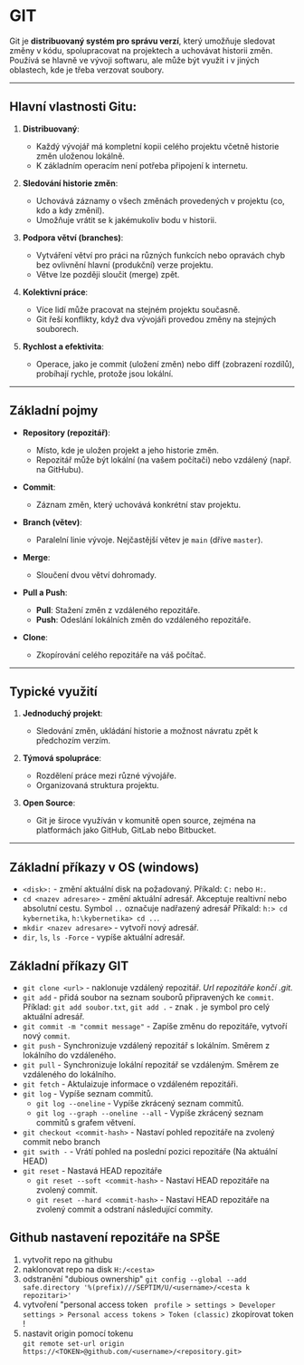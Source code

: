# GIT

Git je **distribuovaný systém pro správu verzí**, který umožňuje sledovat změny v kódu, spolupracovat na projektech a uchovávat historii změn. Používá se hlavně ve vývoji softwaru, ale může být využit i v jiných oblastech, kde je třeba verzovat soubory.

---

## Hlavní vlastnosti Gitu:
1. **Distribuovaný**:
   - Každý vývojář má kompletní kopii celého projektu včetně historie změn uloženou lokálně.
   - K základním operacím není potřeba připojení k internetu.

2. **Sledování historie změn**:
   - Uchovává záznamy o všech změnách provedených v projektu (co, kdo a kdy změnil).
   - Umožňuje vrátit se k jakémukoliv bodu v historii.

3. **Podpora větví (branches)**:
   - Vytváření větví pro práci na různých funkcích nebo opravách chyb bez ovlivnění hlavní (produkční) verze projektu.
   - Větve lze později sloučit (merge) zpět.

4. **Kolektivní práce**:
   - Více lidí může pracovat na stejném projektu současně.
   - Git řeší konflikty, když dva vývojáři provedou změny na stejných souborech.

5. **Rychlost a efektivita**:
   - Operace, jako je commit (uložení změn) nebo diff (zobrazení rozdílů), probíhají rychle, protože jsou lokální.

---

## Základní pojmy
- **Repository (repozitář)**:
  - Místo, kde je uložen projekt a jeho historie změn.
  - Repozitář může být lokální (na vašem počítači) nebo vzdálený (např. na GitHubu).

- **Commit**:
  - Záznam změn, který uchovává konkrétní stav projektu.

- **Branch (větev)**:
  - Paralelní linie vývoje. Nejčastější větev je `main` (dříve `master`).

- **Merge**:
  - Sloučení dvou větví dohromady.

- **Pull a Push**:
  - **Pull**: Stažení změn z vzdáleného repozitáře.
  - **Push**: Odeslání lokálních změn do vzdáleného repozitáře.

- **Clone**:
  - Zkopírování celého repozitáře na váš počítač.

---

## Typické využití
1. **Jednoduchý projekt**:
   - Sledování změn, ukládání historie a možnost návratu zpět k předchozím verzím.

2. **Týmová spolupráce**:
   - Rozdělení práce mezi různé vývojáře.
   - Organizovaná struktura projektu.

3. **Open Source**:
   - Git je široce využíván v komunitě open source, zejména na platformách jako GitHub, GitLab nebo Bitbucket.

---


## Základní příkazy v OS (windows)
- `<disk>:` - změní aktuální disk na požadovaný. Příkald: `C:` nebo `H:`.
- `cd <nazev adresare>` - změní aktuální adresář. Akceptuje realtivní nebo absolutní cestu. Symbol `..` označuje nadřazený adresář Příkald: `h:> cd kybernetika`, `h:\kybernetika> cd ..`.
- `mkdir <nazev adresare>` - vytvoří nový adresář.
- `dir`, `ls`, `ls -Force` - vypíše aktuální adresář.

## Základní příkazy GIT
- `git clone <url>` - naklonuje vzdálený repozitář. _Url repozitáře končí .git._
- `git add` - přidá soubor na seznam souborů připravených ke `commit`. Příklad: `git add soubor.txt`, `git add .` - znak `.` je symbol pro celý aktuální adresář.
- `git commit -m "commit message"` - Zapíše změnu do repozitáře, vytvoří nový `commit`.  
- `git push` - Synchronizuje vzdálený repozitář s lokálním. Směrem z lokálního do vzdáleného.
- `git pull` - Synchronizuje lokální repozitář se vzdáleným. Směrem ze vzdáleného do lokálního.
- `git fetch` - Aktulaizuje informace o vzdáleném repozitáři.
- `git log` - Vypíše seznam commitů. 
   - `git log --oneline` - Vypíše zkrácený seznam commitů.
   - `git log --graph --oneline --all` - Vypíše zkrácený seznam commitů s grafem větvení.
- `git checkout <commit-hash>` - Nastaví pohled repozitáře na zvolený commit nebo branch
- `git swith -` - Vrátí pohled na poslední pozici repozitáře (Na aktuální HEAD)
- `git reset` - Nastavá HEAD repozitáře
   - `git reset --soft <commit-hash>` - Nastaví HEAD repozitáře na zvolený commit.
   - `git reset --hard <commit-hash>` - Nastaví HEAD repozitáře na zvolený commit a odstraní následující commity.

## Github nastavení repozitáře na SPŠE

1. vytvořit repo na githubu
2. naklonovat repo na disk `H:/<cesta>`
3. odstranění "dubious ownership"
   ``` git config --global --add safe.directory '%(prefix)///SEPTIM/U/<username>/<cesta k repozitari>' ```
4. vytvoření "personal access token
   ``` profile > settings > Developer settings > Personal access tokens > Token (classic)```
   zkopírovat token !
5. nastavit origin pomocí tokenu   
  ``` git remote set-url origin https://<TOKEN>@github.com/<username>/<repository.git> ```
